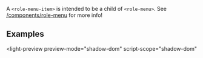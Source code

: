 ---
---

A `<role-menu-item>` is intended to be a child of `<role-menu>`. See [/components/role-menu](/components/role-menu) for more info!

<role-menu-item hidden></role-menu-item>

## Examples

<light-preview
  preview-mode="shadow-dom"
  script-scope="shadow-dom"
>
  <script slot="code" type="text/plain">
    <role-menu>
      <div slot="trigger">
        Menu Options
      </div>
      <role-menu-item>Menu Item 1</role-menu-item>
      <role-menu-item>
        <div>Menu Item 2</div>
        <role-menu slot="submenu">
          <role-menu-item>Sub Menu Item 1</role-menu-item>
          <role-menu-item>Sub Menu Item 2</role-menu-item>
          <role-menu-item>Sub Menu Item 3</role-menu-item>
        </role-menu>
      </role-menu-item>
      <role-menu-item>
        <div>Menu Item 3</div>
        <role-menu slot="submenu">
          <role-menu-item>Sub Menu Item 1</role-menu-item>
          <role-menu-item>Sub Menu Item 2</role-menu-item>
          <role-menu-item>Sub Menu Item 3</role-menu-item>
        </role-menu>
      </role-menu-item>
      <role-menu-item>Menu Item 4</role-menu-item>
    </role-menu>
  </script>
</light-preview>

